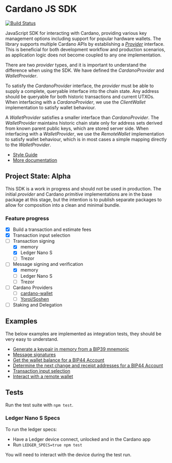 # Cardano JS SDK

[![Build Status](http://13.238.211.79:8080/buildStatus/icon?job=cardano-js-sdk)](http://13.238.211.79:8080/job/cardano-js-sdk/)

JavaScript SDK for interacting with Cardano, providing various key management options including support for popular hardware wallets. The library supports multiple Cardano APIs by establishing a [_Provider_](src/Provider/Provider.ts) interface. This is beneficial for both development workflow and production scenarios, as application logic does not become coupled to any one implementation.

There are two _provider_ types, and it is important to understand the difference when using the SDK. We have defined the _CardanoProvider_ and _WalletProvider_.

To satisfy the _CardanoProvider_ interface, the _provider_ must be able to supply a complete, queryable interface into the chain state. Any address should be queryable for both historic transactions and current UTXOs. When interfacing with a _CardanoProvider_, we use the _ClientWallet_ implementation to satisfy wallet behaviour. 

A _WalletProvider_ satisfies a smaller interface than _CardanoProvider_. The _WalletProvider_ maintains historic chain state only for address sets derived from known parent public keys, which are stored server side. When interfacing with a _WalletProvider_, we use the _RemoteWallet_ implementation to satisfy wallet behaviour, which is in most cases a simple mapping directly to the _WalletProvider_.

 - [Style Guide](docs/style_guide.md)
 - [More documentation](docs)

## Project State: Alpha

This SDK is a work in progress and should not be used in production. The initial _provider_ and Cardano _primitive_ implementations are in the base package at this stage, but the intention is to publish separate packages to allow for composition into a clean and minimal bundle.

### Feature progress

- [x] Build a transaction and estimate fees
- [x] Transaction input selection
- [ ] Transaction signing
  - [x] memory
  - [x] Ledger Nano S
  - [ ] Trezor
- [ ] Message signing and verification
  - [x] memory
  - [ ] Ledger Nano S
  - [ ] Trezor  
- [ ] Cardano Providers
  - [ ] [cardano-wallet](https://github.com/input-output-hk/cardano-wallet)
  - [ ] [Yoroi/Soshen](https://soshen.io/api-docs.html)
- [ ] Staking and Delegation

## Examples
The below examples are implemented as integration tests, they should be very easy to understand.

- [Generate a keypair in memory from a BIP39 mnemonic](src/test/MemoryKeyManager.spec.ts)
- [Message signatures](src/test/SignAndVerify.spec.ts)
- [Get the wallet balance for a BIP44 Account](src/test/WalletBalance.spec.ts)
- [Determine the next change and receipt addresses for a BIP44 Account](src/test/DetermineNextAddressForWallet.spec.ts)
- [Transaction input selection](src/test/SelectInputsForTransaction.spec.ts)
- [Interact with a remote wallet](src/test/RemoteWalletIntegration.spec.ts)

## Tests

Run the test suite with `npm test`.

### Ledger Nano S Specs
To run the ledger specs:
- Have a Ledger device connect, unlocked and in the Cardano app
- Run `LEDGER_SPECS=true npm test`
  
You will need to interact with the device during the test run.
